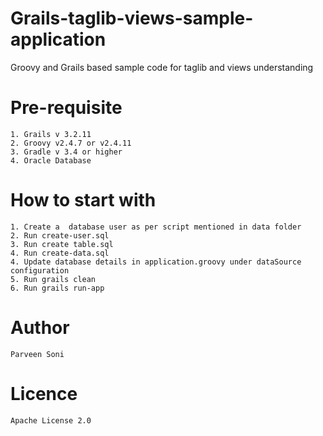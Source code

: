 # Grails-taglib-views-sample- application
Groovy and Grails based sample code for taglib and views understanding
# Pre-requisite 

    1. Grails v 3.2.11
    2. Groovy v2.4.7 or v2.4.11
    3. Gradle v 3.4 or higher
    4. Oracle Database

# How to start with
    1. Create a  database user as per script mentioned in data folder
    2. Run create-user.sql
    3. Run create table.sql
    4. Run create-data.sql
    4. Update database details in application.groovy under dataSource configuration
    5. Run grails clean
    6. Run grails run-app

# Author
    Parveen Soni
    
# Licence
    Apache License 2.0